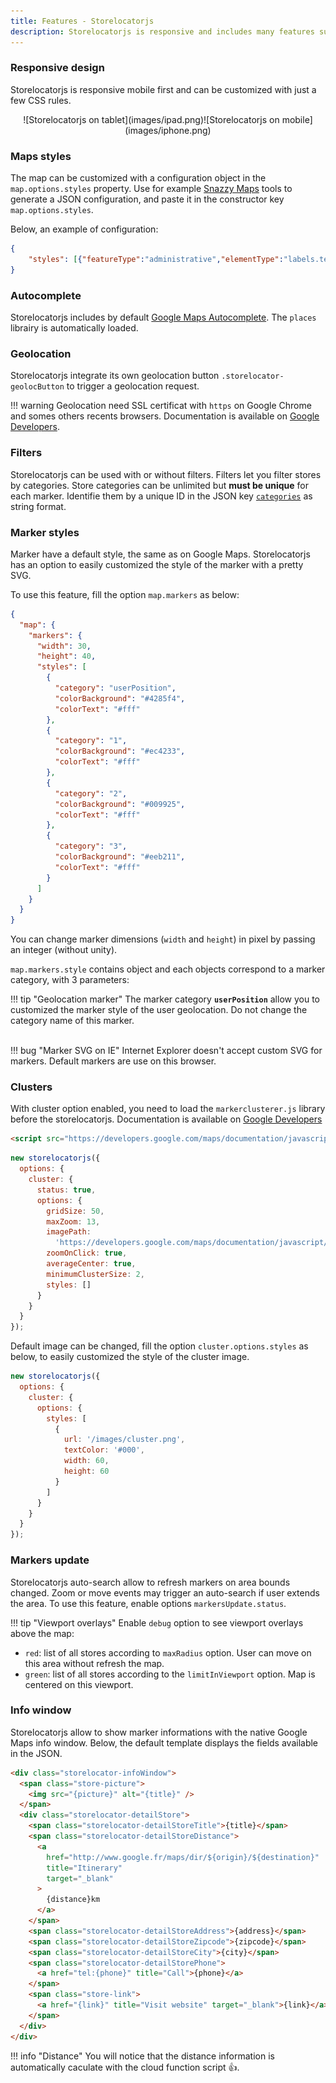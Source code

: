 ```yaml
---
title: Features - Storelocatorjs
description: Storelocatorjs is responsive and includes many features such as cloud function, autocomplete, geolocation, markers, info window, filters and clusters
---
```


### Responsive design

Storelocatorjs is responsive mobile first and can be customized with just a few CSS rules.

<center class="wrapper-screenshot-touch">
![Storelocatorjs on tablet](images/ipad.png)![Storelocatorjs on mobile](images/iphone.png)
</center>

### Maps styles

The map can be customized with a configuration object in the `map.options.styles` property. Use for example <a href="https://snazzymaps.com/" title="Snazzy Maps" target="_blank">Snazzy Maps</a> tools to generate a JSON configuration, and paste it in the constructor key `map.options.styles`.

Below, an example of configuration:

```json
{
    "styles": [{"featureType":"administrative","elementType":"labels.text.fill","stylers":[{"color":"#6195a0"}]},{"featureType":"administrative.province","elementType":"geometry.stroke","stylers":[{"visibility":"off"}]},{"featureType":"landscape","elementType":"geometry","stylers":[{"lightness":"0"},{"saturation":"0"},{"color":"#f5f5f2"},{"gamma":"1"}]},{"featureType":"landscape.man_made","elementType":"all","stylers":[{"lightness":"-3"},{"gamma":"1.00"}]},{"featureType":"landscape.natural.terrain","elementType":"all","stylers":[{"visibility":"off"}]},{"featureType":"poi","elementType":"all","stylers":[{"visibility":"off"}]},{"featureType":"poi.park","elementType":"geometry.fill","stylers":[{"color":"#bae5ce"},{"visibility":"on"}]},{"featureType":"road","elementType":"all","stylers":[{"saturation":-100},{"lightness":45},{"visibility":"simplified"}]},{"featureType":"road.highway","elementType":"all","stylers":[{"visibility":"simplified"}]},{"featureType":"road.highway","elementType":"geometry.fill","stylers":[{"color":"#fac9a9"},{"visibility":"simplified"}]},{"featureType":"road.highway","elementType":"labels.text","stylers":[{"color":"#4e4e4e"}]},{"featureType":"road.arterial","elementType":"labels.text.fill","stylers":[{"color":"#787878"}]},{"featureType":"road.arterial","elementType":"labels.icon","stylers":[{"visibility":"off"}]},{"featureType":"transit","elementType":"all","stylers":[{"visibility":"simplified"}]},{"featureType":"transit.station.airport","elementType":"labels.icon","stylers":[{"hue":"#0a00ff"},{"saturation":"-77"},{"gamma":"0.57"},{"lightness":"0"}]},{"featureType":"transit.station.rail","elementType":"labels.text.fill","stylers":[{"color":"#43321e"}]},{"featureType":"transit.station.rail","elementType":"labels.icon","stylers":[{"hue":"#ff6c00"},{"lightness":"4"},{"gamma":"0.75"},{"saturation":"-68"}]},{"featureType":"water","elementType":"all","stylers":[{"color":"#eaf6f8"},{"visibility":"on"}]},{"featureType":"water","elementType":"geometry.fill","stylers":[{"color":"#c7eced"}]},{"featureType":"water","elementType":"labels.text.fill","stylers":[{"lightness":"-49"},{"saturation":"-53"},{"gamma":"0.79"}]
}
```

### Autocomplete

Storelocatorjs includes by default [Google Maps Autocomplete](https://developers.google.com/maps/documentation/javascript/places-autocomplete). The `places` librairy is automatically loaded.

### Geolocation

Storelocatorjs integrate its own geolocation button `.storelocator-geolocButton` to trigger a geolocation request.

!!! warning
Geolocation need SSL certificat with `https` on Google Chrome and somes others recents browsers. Documentation is available on [Google Developers](https://developers.google.com/web/updates/2016/04/geolocation-on-secure-contexts-only).

### Filters

Storelocatorjs can be used with or without filters. Filters let you filter stores by categories. Store categories can be unlimited but **must be unique** for each marker. Identifie them by a unique ID in the JSON key [`categories`](getting-started.md#category) as string format.

### Marker styles

Marker have a default style, the same as on Google Maps. Storelocatorjs has an option to easily customized the style of the marker with a pretty SVG.

To use this feature, fill the option `map.markers` as below:

```json
{
  "map": {
    "markers": {
      "width": 30,
      "height": 40,
      "styles": [
        {
          "category": "userPosition",
          "colorBackground": "#4285f4",
          "colorText": "#fff"
        },
        {
          "category": "1",
          "colorBackground": "#ec4233",
          "colorText": "#fff"
        },
        {
          "category": "2",
          "colorBackground": "#009925",
          "colorText": "#fff"
        },
        {
          "category": "3",
          "colorBackground": "#eeb211",
          "colorText": "#fff"
        }
      ]
    }
  }
}
```

You can change marker dimensions (`width` and `height`) in pixel by passing an integer (without unity).

`map.markers.style` contains object and each objects correspond to a marker category, with 3 parameters:

!!! tip "Geolocation marker"
The marker category **`userPosition`** allow you to customized the marker style of the user geolocation. Do not change the category name of this marker.<br /><br />

!!! bug "Marker SVG on IE"
Internet Explorer doesn't accept custom SVG for markers. Default markers are use on this browser.

### Clusters

With cluster option enabled, you need to load the `markerclusterer.js` library before the storelocatorjs. Documentation is available on [Google Developers](https://developers.google.com/maps/documentation/javascript/marker-clustering)

```html
<script src="https://developers.google.com/maps/documentation/javascript/examples/markerclusterer/markerclusterer.js"></script>
```

```js
new storelocatorjs({
  options: {
    cluster: {
      status: true,
      options: {
        gridSize: 50,
        maxZoom: 13,
        imagePath:
          'https://developers.google.com/maps/documentation/javascript/examples/markerclusterer/m',
        zoomOnClick: true,
        averageCenter: true,
        minimumClusterSize: 2,
        styles: []
      }
    }
  }
});
```

Default image can be changed, fill the option `cluster.options.styles` as below, to easily customized the style of the cluster image.

```js hl_lines="6 7 8 9"
new storelocatorjs({
  options: {
    cluster: {
      options: {
        styles: [
          {
            url: '/images/cluster.png',
            textColor: '#000',
            width: 60,
            height: 60
          }
        ]
      }
    }
  }
});
```

### Markers update

Storelocatorjs auto-search allow to refresh markers on area bounds changed. Zoom or move events may trigger an auto-search if user extends the area. To use this feature, enable options `markersUpdate.status`.

!!! tip "Viewport overlays"
Enable `debug` option to see viewport overlays above the map:

- `red`: list of all stores according to `maxRadius` option. User can move on this area without refresh the map.
- `green`: list of all stores according to the `limitInViewport` option. Map is centered on this viewport.

### Info window

Storelocatorjs allow to show marker informations with the native Google Maps info window. Below, the default template displays the fields available in the JSON.

```html
<div class="storelocator-infoWindow">
  <span class="store-picture">
    <img src="{picture}" alt="{title}" />
  </span>
  <div class="storelocator-detailStore">
    <span class="storelocator-detailStoreTitle">{title}</span>
    <span class="storelocator-detailStoreDistance">
      <a
        href="http://www.google.fr/maps/dir/${origin}/${destination}"
        title="Itinerary"
        target="_blank"
      >
        {distance}km
      </a>
    </span>
    <span class="storelocator-detailStoreAddress">{address}</span>
    <span class="storelocator-detailStoreZipcode">{zipcode}</span>
    <span class="storelocator-detailStoreCity">{city}</span>
    <span class="storelocator-detailStorePhone">
      <a href="tel:{phone}" title="Call">{phone}</a>
    </span>
    <span class="store-link">
      <a href="{link}" title="Visit website" target="_blank">{link}</a>
    </span>
  </div>
</div>
```

!!! info "Distance"
You will notice that the distance information is automatically caculate with the cloud function script 👍.

<script>
  ((window.gitter = {}).chat = {}).options = {
    room: 'store-locator/store-locator'
  };
</script>
<script src="https://sidecar.gitter.im/dist/sidecar.v1.js" async defer></script>
